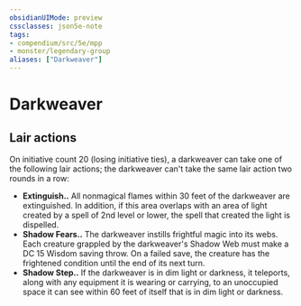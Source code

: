 ```yaml
---
obsidianUIMode: preview
cssclasses: json5e-note
tags:
- compendium/src/5e/mpp
- monster/legendary-group
aliases: ["Darkweaver"]
---
```

# Darkweaver

## Lair actions


On initiative count 20 (losing initiative ties), a darkweaver can take one of the following lair actions; the darkweaver can't take the same lair action two rounds in a row:

- **Extinguish..** All nonmagical flames within 30 feet of the darkweaver are extinguished. In addition, if this area overlaps with an area of light created by a spell of 2nd level or lower, the spell that created the light is dispelled.  
- **Shadow Fears..** The darkweaver instills frightful magic into its webs. Each creature grappled by the darkweaver's Shadow Web must make a DC 15 Wisdom saving throw. On a failed save, the creature has the frightened condition until the end of its next turn.  
- **Shadow Step..** If the darkweaver is in dim light or darkness, it teleports, along with any equipment it is wearing or carrying, to an unoccupied space it can see within 60 feet of itself that is in dim light or darkness.